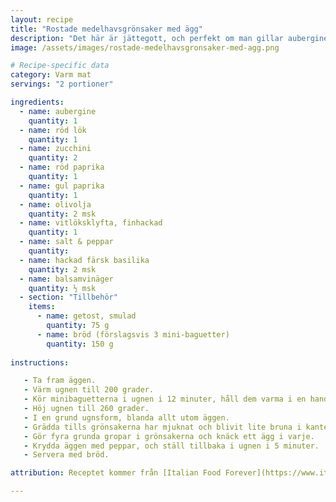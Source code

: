 ```yaml
---
layout: recipe
title: "Rostade medelhavsgrönsaker med ägg"
description: "Det här är jättegott, och perfekt om man gillar aubergine och ägg!"
image: /assets/images/rostade-medelhavsgronsaker-med-agg.png

# Recipe-specific data
category: Varm mat
servings: "2 portioner"

ingredients:
  - name: aubergine
    quantity: 1
  - name: röd lök
    quantity: 1
  - name: zucchini
    quantity: 2
  - name: röd paprika
    quantity: 1
  - name: gul paprika
    quantity: 1
  - name: olivolja
    quantity: 2 msk
  - name: vitlöksklyfta, finhackad
    quantity: 1
  - name: salt & peppar
    quantity:
  - name: hackad färsk basilika
    quantity: 2 msk
  - name: balsamvinäger
    quantity: ½ msk
  - section: "Tillbehör"
    items:
      - name: getost, smulad
        quantity: 75 g
      - name: bröd (förslagsvis 3 mini-baguetter)
        quantity: 150 g
        
instructions:

   - Ta fram äggen.
   - Värm ugnen till 200 grader.
   - Kör minibaguetterna i ugnen i 12 minuter, håll dem varma i en handduk.
   - Höj ugnen till 260 grader.
   - I en grund ugnsform, blanda allt utom äggen.
   - Grädda tills grönsakerna har mjuknat och blivit lite bruna i kanterna, ca 25 minuter.
   - Gör fyra grunda gropar i grönsakerna och knäck ett ägg i varje.
   - Krydda äggen med peppar, och ställ tillbaka i ugnen i 5 minuter.
   - Servera med bröd.

attribution: Receptet kommer från [Italian Food Forever](https://www.italianfoodforever.com/2022/06/roasted-mediterranean-vegetables-with-eggs/)

---
```

